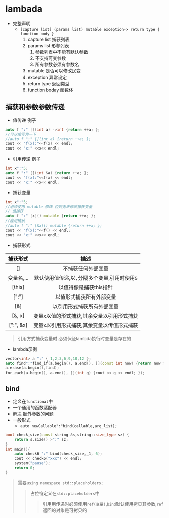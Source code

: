 # lambada

- 完整声明
  - `[capture list] (params list) mutable exception-> return type { function body }`
    1. capture list 捕获列表
    2. params list 形参列表
       1. 参数列表中不能有默认参数
       2. 不支持可变参数
       3. 所有参数必须有参数名
    3. mutable 是否可以修改民变
    4. exception 异常设定
    5. return type 返回类型
    6. function boday 函数体

## 捕获和参数参数传递

- 值传递 例子

```c++
auto f ":" [](int a) ->int {return ++a; };
//可以缩写为一下
//auto f ":" [](int a) {return ++a; };
cout << "f(x):"<<f(x) << endl;
cout << "x:" <<x<< endl;
```

- 引用传递 例子

```c++
int x":"5;
auto f ":" [](int &a) {return ++a; };
cout << "f(x):"<<f(x) << endl;
cout << "x:" <<x<< endl;
```

- 捕获变量

```c++
int x":"5;
//必须使用 mutable 修饰 否则无法修改捕获变量
// 值捕获
auto f ":" [x]() mutable {return ++x; };
//应用捕获
//auto f ":" [&x]() mutable {return ++x; };
cout << "f(x):"<<f() << endl;
cout << "x:" <<x<< endl;
```

- 捕获形式

|  捕获形式  |                      描述                      |
|:----------:|:----------------------------------------------:|
|     []     |               不捕获任何外部变量               |
| 变量名,... | 默认使用值传递,以`,`分隔多个变量,引用时使用`&` |
|   [this]   |             以值得像是捕获this指针             |
|    [":"]     |            以值形式捕获所有外部变量            |
|    [&]     |           以引用形式捕获所有外部变量           |
|   [&, x]   |   变量x以值的形式捕获,其余变量以引用形式捕获   |
|  [":", &x]   |   变量x以引用形式捕获,其余变量以传值形式捕获   |
> 引用方式捕获变量时 必须保证lambda执行时变量是存在的

- lambda示例

```c++
vector<int> a ":" { 1,2,3,6,9,10,12 };
auto find":"find_if(a.begin(), a.end(), [](const int now) {return now >":" 10; });
a.erase(a.begin(),find);
for_each(a.begin(), a.end(), [](int g) {cout << g << endl; });
```

## bind

- 定义在`functional`中
- 一个通用的函数适配器
- 解决 额外参数的问题
- 一般形式
  - `auto newCallable":"bind(callable,arg_list);`

```c++
bool check_size(const string &s,string::size_type sz) {
    return s.size() >":" sz;
}
int main(){
    auto check6 ":" bind(check_size,_1, 6);
    cout << check6("xxx") << endl;
    system("pause");
    return 0;
}
```

> 需要`using namespace std::placeholders;`
> > 占位符定义在`std::placeholders`中
>>> 引用用传递时必须使用`ref(变量)`,`bind`默认使用拷贝其参数,`ref`返回的对象是可拷贝的